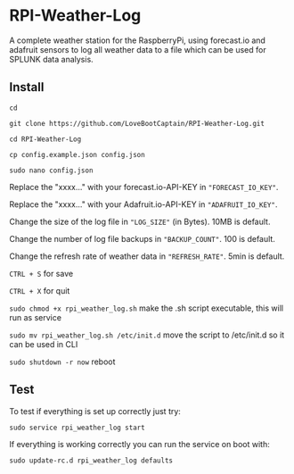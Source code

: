 # RPI-Weather-Log
A complete weather station for the RaspberryPi, using forecast.io and adafruit sensors to log all weather data to a file which can be used for SPLUNK data analysis.

## Install

`cd`

`git clone https://github.com/LoveBootCaptain/RPI-Weather-Log.git`

`cd RPI-Weather-Log`

`cp config.example.json config.json`

`sudo nano config.json`

Replace the "xxxx..." with your forecast.io-API-KEY in `"FORECAST_IO_KEY"`.

Replace the "xxxx..." with your Adafruit.io-API-KEY in `"ADAFRUIT_IO_KEY"`.

Change the size of the log file in `"LOG_SIZE"` (in Bytes). 10MB is default.

Change the number of log file backups in `"BACKUP_COUNT"`. 100 is default.

Change the refresh rate of weather data in `"REFRESH_RATE"`. 5min is default.

`CTRL + S` for save

`CTRL + X` for quit

`sudo chmod +x rpi_weather_log.sh` make the .sh script executable, this will run as service

`sudo mv rpi_weather_log.sh /etc/init.d` move the script to /etc/init.d so it can be used in CLI

`sudo shutdown -r now` reboot

## Test

To test if everything is set up correctly just try:

`sudo service rpi_weather_log start`

If everything is working correctly you can run the service on boot with:

`sudo update-rc.d rpi_weather_log defaults`
